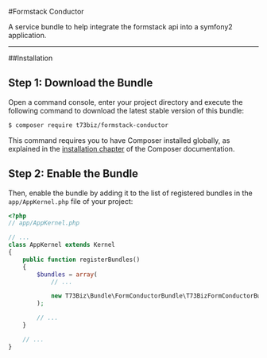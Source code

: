 #Formstack Conductor

A service bundle to help integrate the formstack api into a symfony2 application.

---

##Installation

Step 1: Download the Bundle
---------------------------

Open a command console, enter your project directory and execute the
following command to download the latest stable version of this bundle:

```bash
$ composer require t73biz/formstack-conductor
```

This command requires you to have Composer installed globally, as explained
in the [installation chapter](https://getcomposer.org/doc/00-intro.md)
of the Composer documentation.

Step 2: Enable the Bundle
-------------------------

Then, enable the bundle by adding it to the list of registered bundles
in the `app/AppKernel.php` file of your project:

```php
<?php
// app/AppKernel.php

// ...
class AppKernel extends Kernel
{
    public function registerBundles()
    {
        $bundles = array(
            // ...

            new T73Biz\Bundle\FormConductorBundle\T73BizFormConductorBundle(),
        );

        // ...
    }

    // ...
}
```